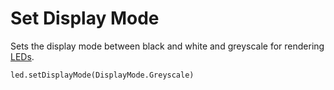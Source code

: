 # Set Display Mode

Sets the display mode between black and white and greyscale for rendering [LEDs](/microbit/device/screen).

```sig
led.setDisplayMode(DisplayMode.Greyscale)
```

